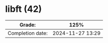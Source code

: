 # libft (42)

|Grade:          |125%            |
|----------------|----------------|
|Completion date:|2024-11-27 13:29|
